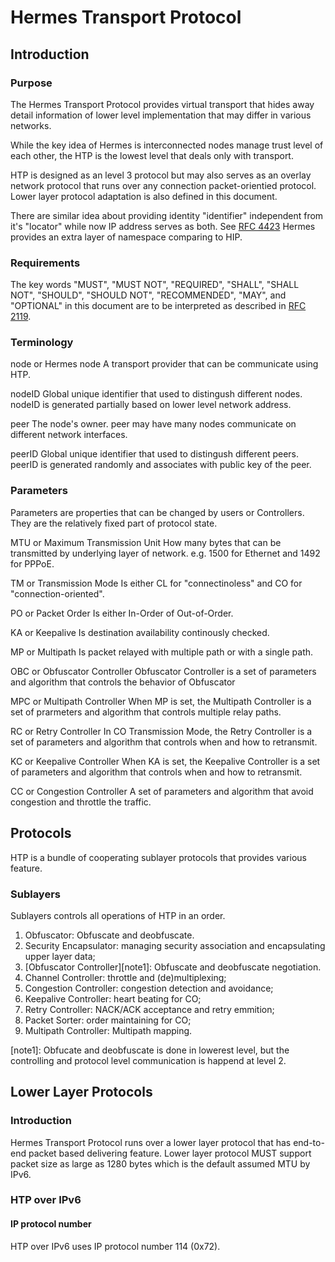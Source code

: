 # Hermes Transport Protocol

## Introduction

### Purpose
The Hermes Transport Protocol provides virtual transport that hides away
detail information of lower level implementation that may differ in various
networks.

While the key idea of Hermes is interconnected nodes manage trust level of
each other, the HTP is the lowest level that deals only with transport.

HTP is designed as an level 3 protocol but may also serves as an overlay
network protocol that runs over any connection packet-orientied protocol.
Lower layer protocol adaptation is also defined in this document.

There are similar idea about providing identity "identifier" independent from
it's "locator" while now IP address serves as both. See [RFC 4423](https://tools.ietf.org/html/draft-ietf-hip-rfc4423-bis-12)
Hermes provides an extra layer of namespace comparing to HIP.

### Requirements
The key words "MUST", "MUST NOT", "REQUIRED", "SHALL", "SHALL NOT", "SHOULD", 
"SHOULD NOT", "RECOMMENDED", "MAY", and "OPTIONAL" in this document are to be 
interpreted as described in [RFC 2119](http://www.ietf.org/rfc/rfc2119.txt).

### Terminology

node or Hermes node
    A transport provider that can be communicate using HTP.

nodeID
    Global unique identifier that used to distingush different nodes. nodeID is
    generated partially based on lower level network address.

peer
    The node's owner. peer may have many nodes communicate on different network
    interfaces.

peerID
    Global unique identifier that used to distingush different peers. peerID is
    generated randomly and associates with public key of the peer.

### Parameters

Parameters are properties that can be changed by users or Controllers. They are
the relatively fixed part of protocol state.

MTU or Maximum Transmission Unit
    How many bytes that can be transmitted by underlying layer of network. e.g.
    1500 for Ethernet and 1492 for PPPoE.

TM or Transmission Mode
    Is either CL for "connectinoless" and CO for "connection-oriented".

PO or Packet Order
    Is either In-Order of Out-of-Order.

KA or Keepalive
    Is destination availability continously checked.

MP or Multipath
    Is packet relayed with multiple path or with a single path.

OBC or Obfuscator Controller
    Obfuscator Controller is a set of parameters and algorithm that controls
    the behavior of Obfuscator

MPC or Multipath Controller
    When MP is set, the Multipath Controller is a set of prarmeters and
    algorithm that controls multiple relay paths.

RC or Retry Controller
    In CO Transmission Mode, the Retry Controller is a set of parameters and
    algorithm that controls when and how to retransmit.

KC or Keepalive Controller
    When KA is set, the Keepalive Controller is a set of parameters and
    algorithm that controls when and how to retransmit.

CC or Congestion Controller
    A set of parameters and algorithm that avoid congestion and throttle the
    traffic.

## Protocols

HTP is a bundle of cooperating sublayer protocols that provides various
feature.

### Sublayers

Sublayers controls all operations of HTP in an order.

1. Obfuscator: Obfuscate and deobfuscate.
2. Security Encapsulator: managing security association and encapsulating
   upper layer data;
3. [Obfuscator Controller][note1]: Obfuscate and deobfuscate negotiation.
4. Channel Controller: throttle and (de)multiplexing;
5. Congestion Controller: congestion detection and avoidance;
6. Keepalive Controller: heart beating for CO;
7. Retry Controller: NACK/ACK acceptance and retry emmition;
8. Packet Sorter: order maintaining for CO;
9. Multipath Controller: Multipath mapping.

[note1]: Obfucate and deobfuscate is done in lowerest level, but the
controlling and protocol level communication is happend at level 2.

## Lower Layer Protocols

### Introduction
Hermes Transport Protocol runs over a lower layer protocol that has end-to-end
packet based delivering feature. Lower layer protocol MUST support packet size
as large as 1280 bytes which is the default assumed MTU by IPv6.

### HTP over IPv6

#### IP protocol number
HTP over IPv6 uses IP protocol number 114 (0x72).

